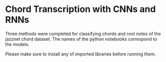 # Chord Transcription with CNNs and RNNs

Three methods were completed for classifying chords and root notes of the jazznet chord dataset. The names of the python notebooks correspond to the models.

Please make sure to install any of imported libraries before running them.